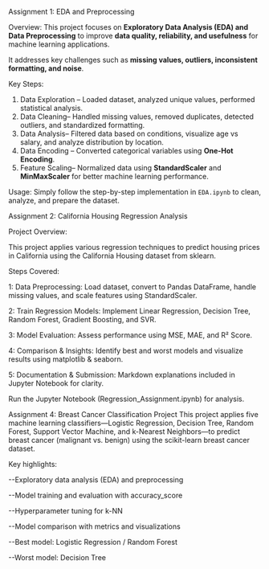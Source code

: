 Assignment 1: EDA and Preprocessing

Overview:
This project focuses on **Exploratory Data Analysis (EDA) and Data Preprocessing**
to improve **data quality, reliability, and usefulness** for machine learning applications. 

It addresses key challenges such as **missing values, outliers, inconsistent formatting, and noise**.

Key Steps:

1. Data Exploration – Loaded dataset, analyzed unique values, performed statistical analysis.  
2. Data Cleaning– Handled missing values, removed duplicates, detected outliers, and standardized formatting.  
3. Data Analysis– Filtered data based on conditions, visualize age vs salary, and analyze distribution by location.  
4. Data Encoding – Converted categorical variables using **One-Hot Encoding**.  
5. Feature Scaling– Normalized data using **StandardScaler** and **MinMaxScaler** for better machine learning performance.  

Usage:
Simply follow the step-by-step implementation in `EDA.ipynb` to clean, analyze, and prepare the dataset.


Assignment 2: California Housing Regression Analysis

Project Overview:

This project applies various regression techniques to predict housing prices in California using the California Housing dataset from sklearn.

Steps Covered:

1: Data Preprocessing: Load dataset, convert to Pandas DataFrame, handle missing values, and scale features using StandardScaler.

2: Train Regression Models: Implement Linear Regression, Decision Tree, Random Forest, Gradient Boosting, and SVR. 

3: Model Evaluation: Assess performance using MSE, MAE, and R² Score. 

4: Comparison & Insights: Identify best and worst models and visualize results using matplotlib & seaborn.

5: Documentation & Submission: Markdown explanations included in Jupyter Notebook for clarity.

Run the Jupyter Notebook (Regression_Assignment.ipynb) for analysis.


Assignment 4:  Breast Cancer Classification Project
This project applies five machine learning classifiers—Logistic Regression, Decision Tree, Random Forest, Support Vector Machine, and k-Nearest Neighbors—to predict breast cancer (malignant vs. benign) using the scikit-learn breast cancer dataset.

Key highlights:

--Exploratory data analysis (EDA) and preprocessing

--Model training and evaluation with accuracy_score

--Hyperparameter tuning for k-NN

--Model comparison with metrics and visualizations

--Best model: Logistic Regression / Random Forest

--Worst model: Decision Tree
